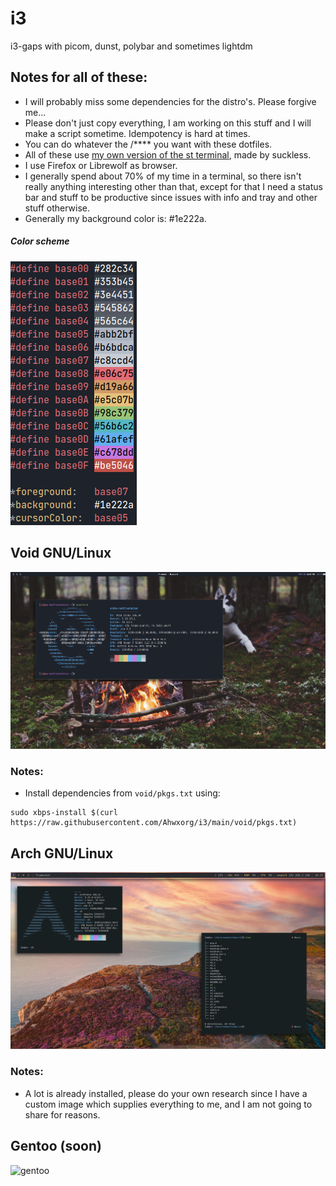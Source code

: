 # i3
i3-gaps with picom, dunst, polybar and sometimes lightdm

## Notes for all of these:
* I will probably miss some dependencies for the distro's. Please forgive me...
* Please don't just copy everything, I am working on this stuff and I will make a script sometime. Idempotency is hard at times.
* You can do whatever the /**** you want with these dotfiles.
* All of these use [my own version of the st terminal](https://github.com/Ahwxorg/pt), made by suckless.
* I use Firefox or Librewolf as browser.
* I generally spend about 70% of my time in a terminal, so there isn't really anything interesting other than that, except for that I need a status bar and stuff to be productive since issues with info and tray and other stuff otherwise.
* Generally my background color is: #1e222a.

##### Color scheme
![colorscheme](https://raw.githubusercontent.com/Ahwxorg/i3/main/pics/colorscheme.png)

## Void GNU/Linux
![void](https://raw.githubusercontent.com/Ahwxorg/i3/main/pics/void.png)

### Notes:
* Install dependencies from `void/pkgs.txt` using:

```
sudo xbps-install $(curl https://raw.githubusercontent.com/Ahwxorg/i3/main/void/pkgs.txt)
```


## Arch GNU/Linux
![arch](https://raw.githubusercontent.com/Ahwxorg/i3/main/pics/arch.png)

### Notes:
* A lot is already installed, please do your own research since I have a custom image which supplies everything to me, and I am not going to share for reasons. 

## Gentoo (soon)
![gentoo](https://raw.githubusercontent.com/Ahwxorg/i3/main/pics/gentoo.png)
